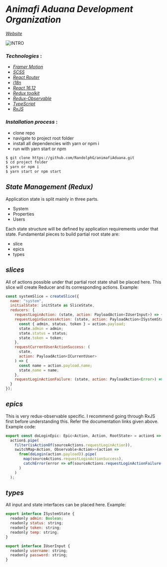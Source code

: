 # *Animafi Aduana Development Organization*

[*Website*](https://animafiaduanaorg.herokuapp.com/)


![INTRO](assets/_preview.gif)

### *Technologies* :
- [*Framer Motion*](https://framer.com/motion/)
- [*SCSS*](https://sass-lang.com/) 
- [*React Router*](https://reactrouter.com/)
- [*i18n*](https://www.i18next.com/)
- [*React 16.12*](https://reactjs.org/docs/hooks-intro.html)
- [*Redux toolkit*](https://redux-toolkit.js.org/ )
- [*Redux-Observable*](https://redux-observable.js.org/docs/basics/Epics.html)
- [*TypeScript*]( https://microsoft.github.io/TypeScript-New-Handbook/chapters/basics/ )
- [*RxJS*](https://rxjs-dev.firebaseapp.com/api)

### *Installation process* :
- clone repo
- navigate to project root folder
- install all dependencies with yarn or npm i
- run with yarn start or npm


```bash
$ git clone https://github.com/RandolphG/animafiAduana.git
$ cd project folder
$ yarn or npm i
$ yarn start or npm start
```


## *State Management (Redux)*
Application state is split mainly in three parts.
- System
- Properties
- Users
  
Each state structure will be defined by application requirements under that state.
Fundamental pieces to build partial root state are:

- slice
- epics
- types

## *slices*
All of actions possible under that partial root state shall be placed here. This slice will create Reducer and its corresponding actions. Example:

```javascript
const systemSlice = createSlice({
  name: "system",
  initialState: initState as SliceState,
  reducers: {
    requestLoginAction: (state, action: PayloadAction<IUserInput>) => {},
    requestLoginSuccessAction: (state, action: PayloadAction<ISystemState>) => {
      const { admin, status, token } = action.payload;
      state.admin = admin;
      state.status = status;
      state.token = token;
    },
    requestCurrentUserActionSuccess: (
      state,
      action: PayloadAction<ICurrentUser>
    ) => {
      const name = action.payload.name;
      state.name = name;
    },
    requestLoginActionFailure: (state, action: PayloadAction<Error>) => {}
  }
});
```
## *epics*
This is very redux-observable specific. I recommend going through RxJS first before understanding this. Refer the documentation links given above. Example code:
```javascript
export const doLoginEpic: Epic<Action, Action, RootState> = action$ =>
  action$.pipe(
    filter(isActionOf(sourceActions.requestLoginAction)),
    switchMap<Action, Observable<Action>>(action =>
      from(doLogin(action.payload)).pipe(
        map(sourceActions.requestLoginActionSuccess),
        catchError(error => of(sourceActions.requestLoginActionFailure(error)))
      )
    )
  );
```
## *types*
All input and state interfaces can be placed here. Example:
```javascript
export interface ISystemState {
  readonly admin: Boolean;
  readonly status: string;
  readonly token: string;
  readonly temp: string;
}

export interface IUserInput {
  readonly username: string;
  readonly password: string;
}
```


